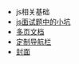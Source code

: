 - js相关基础
 - [js面试题中的小坑](zh-cn/js面试题小坑.md)
 - [多页文档](zh-cn/more-pages.md)
 - [定制导航栏](zh-cn/custom-navbar.md)
 - [封面](zh-cn/cover.md)